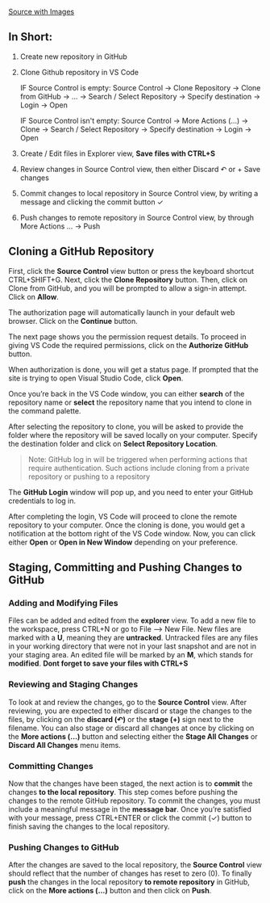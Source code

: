 [Source with Images](https://adamtheautomator.com/visual-studio-code-github/)

## In Short:
1. Create new repository in GitHub

2. Clone Github repository in VS Code

      IF Source Control is empty:
   Source Control -> Clone Repository -> Clone from GitHub -> … -> Search / Select Repository -> Specify destination -> Login -> Open

      IF Source Control isn't empty:
   Source Control -> More Actions \(…\) -> Clone -> Search / Select Repository -> Specify destination -> Login -> Open

3. Create / Edit files in Explorer view, **Save files with CTRL\+S**

4. Review changes in Source Control view, then either Discard ↶ or \+ Save changes

5. Commit changes to local repository in Source Control view, by writing a message and clicking the commit button ✓ 

6. Push changes to remote repository in Source Control view, by through More Actions … -> Push



## Cloning a GitHub Repository

First, click the **Source Control** view button or press the keyboard shortcut CTRL\+SHIFT\+G. Next, click the **Clone Repository** button. Then, click on Clone from GitHub, and you will be prompted to allow a sign-in attempt. Click on **Allow**.

The authorization page will automatically launch in your default web browser. Click on the **Continue** button.

The next page shows you the permission request details. To proceed in giving VS Code the required permissions, click on the **Authorize GitHub** button.

When authorization is done, you will get a status page. If prompted that the site is trying to open Visual Studio Code, click **Open**.

Once you’re back in the VS Code window, you can either **search** of the repository name or **select** the repository name that you intend to clone in the command palette. 

After selecting the repository to clone, you will be asked to provide the folder where the repository will be saved locally on your computer. Specify the destination folder and click on **Select Repository Location**.

>Note: GitHub log in will be triggered when performing actions that require authentication. Such actions include cloning from a private repository or pushing to a repository

The **GitHub Login** window will pop up, and you need to enter your GitHub credentials to log in.

After completing the login, VS Code will proceed to clone the remote repository to your computer. Once the cloning is done, you would get a notification at the bottom right of the VS Code window. Now, you can click either **Open** or **Open in New Window** depending on your preference.


## Staging, Committing and Pushing Changes to GitHub

### Adding and Modifying Files

Files can be added and edited from the **explorer** view. To add a new file to the workspace, press CTRL\+N or go to File —> New File. New files are marked with a **U**, meaning they are **untracked**. Untracked files are any files in your working directory that were not in your last snapshot and are not in your staging area. An edited file will be marked by an **M**, which stands for **modified**. **Dont forget to save your files with CTRL\+S**

### Reviewing and Staging Changes

To look at and review the changes, go to the **Source Control** view. After reviewing, you are expected to either discard or stage the changes to the files, by clicking on the **discard \(↶\)** or the **stage \(\+\)** sign next to the filename. You can also stage or discard all changes at once by clicking on the **More actions \(…\)** button and selecting either the **Stage All Changes** or **Discard All Changes** menu items. 

### Committing Changes

Now that the changes have been staged, the next action is to **commit** the changes **to the local repository**. This step comes before pushing the changes to the remote GitHub repository. To commit the changes, you must include a meaningful message in the **message bar**. Once you’re satisfied with your message, press CTRL\+ENTER or click the commit (✓) button to finish saving the changes to the local repository. 

### Pushing Changes to GitHub

After the changes are saved to the local repository, the **Source Control** view should reflect that the number of changes has reset to zero (0). To finally **push** the changes in the local repository **to remote repository** in GitHub, click on the **More actions \(…\)** button and then click on **Push**.


